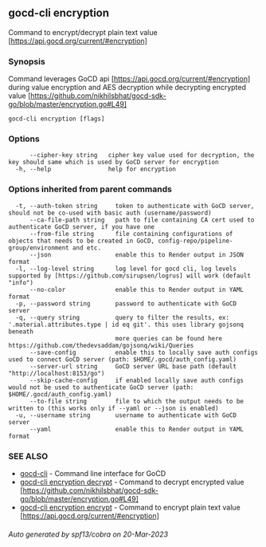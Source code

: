 ## gocd-cli encryption

Command to encrypt/decrypt plain text value [https://api.gocd.org/current/#encryption]

### Synopsis

Command leverages GoCD api [https://api.gocd.org/current/#encryption] during value encryption and 
AES decryption while decrypting encrypted value [https://github.com/nikhilsbhat/gocd-sdk-go/blob/master/encryption.go#L49]

```
gocd-cli encryption [flags]
```

### Options

```
      --cipher-key string   cipher key value used for decryption, the key should same which is used by GoCD server for encryption
  -h, --help                help for encryption
```

### Options inherited from parent commands

```
  -t, --auth-token string     token to authenticate with GoCD server, should not be co-used with basic auth (username/password)
      --ca-file-path string   path to file containing CA cert used to authenticate GoCD server, if you have one
      --from-file string      file containing configurations of objects that needs to be created in GoCD, config-repo/pipeline-group/environment and etc.
      --json                  enable this to Render output in JSON format
  -l, --log-level string      log level for gocd cli, log levels supported by [https://github.com/sirupsen/logrus] will work (default "info")
      --no-color              enable this to Render output in YAML format
  -p, --password string       password to authenticate with GoCD server
  -q, --query string          query to filter the results, ex: '.material.attributes.type | id eq git'. this uses library gojsonq beneath
                              more queries can be found here https://github.com/thedevsaddam/gojsonq/wiki/Queries
      --save-config           enable this to locally save auth configs used to connect GoCD server (path: $HOME/.gocd/auth_config.yaml)
      --server-url string     GoCD server URL base path (default "http://localhost:8153/go")
      --skip-cache-config     if enabled locally save auth configs would not be used to authenticate GoCD server (path: $HOME/.gocd/auth_config.yaml)
      --to-file string        file to which the output needs to be written to (this works only if --yaml or --json is enabled)
  -u, --username string       username to authenticate with GoCD server
      --yaml                  enable this to Render output in YAML format
```

### SEE ALSO

* [gocd-cli](gocd-cli.md)	 - Command line interface for GoCD
* [gocd-cli encryption decrypt](gocd-cli_encryption_decrypt.md)	 - Command to decrypt encrypted value [https://github.com/nikhilsbhat/gocd-sdk-go/blob/master/encryption.go#L49]
* [gocd-cli encryption encrypt](gocd-cli_encryption_encrypt.md)	 - Command to encrypt plain text value [https://api.gocd.org/current/#encryption]

###### Auto generated by spf13/cobra on 20-Mar-2023
